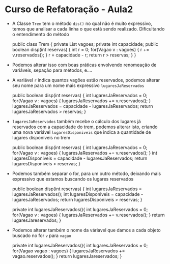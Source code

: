 Curso de Refatoração - Aula2
========================

* A Classe `Trem` tem o método `dis()` no qual não é muito expressivo, temos que analisar a cada
linha o que está sendo realizado. Dificultando o entendimento do método

	public class Trem {
		private List<Vagao> vagoes;
		private int capacidade;
		public boolean disp(int reservas) {
			int r = 0;
			for(Vagao v : vagoes) {
				r += v.reservados();
			}
			r = capacidade - r;
			return r > reservas; 
		}
	}
	
* Podemos alterar isso com boas práticas envolvendo renomeação de variáveis, sepação para métodos, e....

* A variável `r` indica quantos vagões estão reservados, podemos alterar seu nome para um nome mais expressivo `lugaresJaReservados`

	public boolean disp(int reservas) {
		int lugaresJaReservados = 0;
		for(Vagao v : vagoes) {
			lugaresJaReservados += v.reservados();
		}
		lugaresJaReservados = capacidade - lugaresJaReservados;
		return lugaresJaReservados > reservas; 
	}
	
* `lugaresJaReservados` também recebe o cálculo dos lugares já reservados com a capacidade do trem, podemos alterar isto, criando
uma nova variável `lugaresDisponiveis` que indica a quantidade de lugares disponíveis no trem

	public boolean disp(int reservas) {
		int lugaresJaReservados = 0;
		for(Vagao v : vagoes) {
			lugaresJaReservados += v.reservados();
		}
		int lugaresDisponiveis = capacidade - lugaresJaReservados;
		return lugaresDisponiveis > reservas; 
	}
	
* Podemos também separar o for, para um outro método, deixando mais expressivo que estamos buscando os lugares reservados

	public boolean disp(int reservas) {
		int lugaresJaReservados = lugaresJaReservados();
		int lugaresDisponiveis = capacidade - lugaresJaReservados;
		return lugaresDisponiveis > reservas; 
	}
	
	private int lugaresJaReservados(){
		int lugaresJaReservados = 0;
			for(Vagao v : vagoes) {
				lugaresJaReservados += v.reservados();
			}
		return lugaresJareservados;
	}

* Podemos alterar também o nome da váriavel que damos a cada objeto buscado no for `v` para `vagao`

	private int lugaresJaReservados(){
		int lugaresJaReservados = 0;
			for(Vagao vagao : vagoes) {
				lugaresJaReservados += vagao.reservados();
			}
		return lugaresJareservados;
	}
